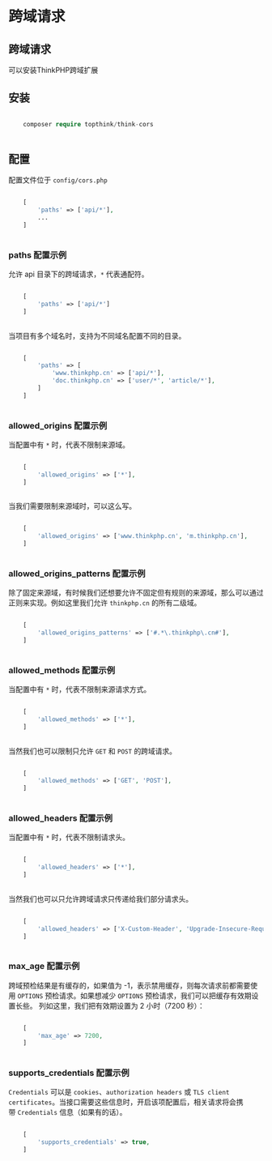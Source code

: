 # 跨域请求

## 跨域请求
可以安装ThinkPHP跨域扩展
## 安装
```php

    composer require topthink/think-cors
    

```
## 配置
配置文件位于 `config/cors.php`
```php

    [
        'paths' => ['api/*'],
        ...
    ]
    

```
### paths 配置示例
允许 api 目录下的跨域请求，`*` 代表通配符。
```php

    [
        'paths' => ['api/*']
    ]
    

```
当项目有多个域名时，支持为不同域名配置不同的目录。
```php

    [
        'paths' => [
            'www.thinkphp.cn' => ['api/*'],
            'doc.thinkphp.cn' => ['user/*', 'article/*'],
        ]
    ]
    

```
### allowed_origins 配置示例
当配置中有 `*` 时，代表不限制来源域。
```php

    [
        'allowed_origins' => ['*'],
    ]
    

```
当我们需要限制来源域时，可以这么写。
```php

    [
        'allowed_origins' => ['www.thinkphp.cn', 'm.thinkphp.cn'],
    ]
    

```
### allowed_origins_patterns 配置示例
除了固定来源域，有时候我们还想要允许不固定但有规则的来源域，那么可以通过正则来实现。例如这里我们允许 `thinkphp.cn` 的所有二级域。
```php

    [
        'allowed_origins_patterns' => ['#.*\.thinkphp\.cn#'],
    ]
    

```
### allowed_methods 配置示例
当配置中有 `*` 时，代表不限制来源请求方式。
```php

    [
        'allowed_methods' => ['*'],
    ]
    

```
当然我们也可以限制只允许 `GET` 和 `POST` 的跨域请求。
```php

    [
        'allowed_methods' => ['GET', 'POST'],
    ]
    

```
### allowed_headers 配置示例
当配置中有 `*` 时，代表不限制请求头。
```php

    [
        'allowed_headers' => ['*'],
    ]
    

```
当然我们也可以只允许跨域请求只传递给我们部分请求头。
```php

    [
        'allowed_headers' => ['X-Custom-Header', 'Upgrade-Insecure-Requests'],
    ]
    

```
### max_age 配置示例
跨域预检结果是有缓存的，如果值为 -1，表示禁用缓存，则每次请求前都需要使用 `OPTIONS` 预检请求。如果想减少 `OPTIONS` 预检请求，我们可以把缓存有效期设置长些。 列如这里，我们把有效期设置为 2 小时（7200 秒）：
```php

    [
        'max_age' => 7200,
    ]
    

```
### supports_credentials 配置示例
`Credentials` 可以是 `cookies`、`authorization headers` 或 `TLS client certificates`。当接口需要这些信息时，开启该项配置后，相关请求将会携带 `Credentials` 信息（如果有的话）。
```php

    [
        'supports_credentials' => true,
    ]
    

```
